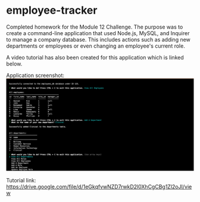 # employee-tracker
Completed homework for the Module 12 Challenge. The purpose was to create a command-line application that used Node.js, MySQL, and Inquirer to manage a company database. This includes actions such as adding new departments or employees or even changing an employee's current role.

A video tutorial has also been created for this application which is linked below.

Application screenshot:
![Application Preview](./Assets/Screen%20Shot%202022-09-05%20at%207.40.12%20PM.png)

Tutorial link: https://drive.google.com/file/d/1eGkqfvwNZD7rwkD2l0XhCgCBg1Zl2oJI/view